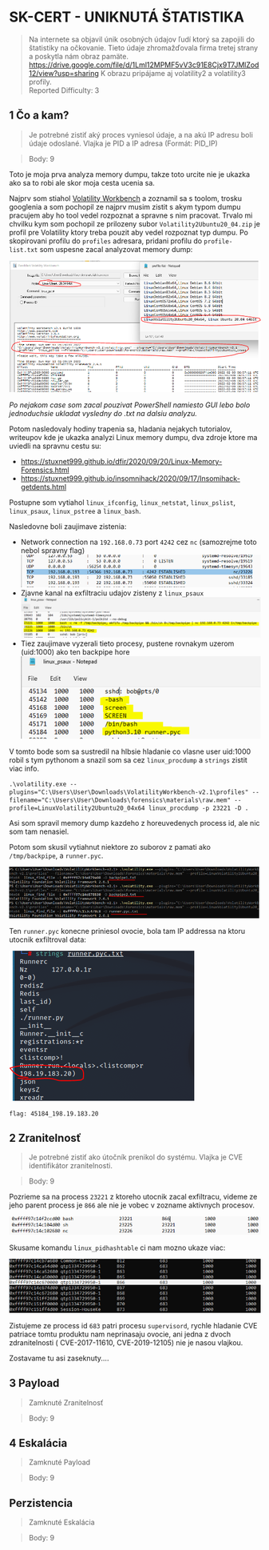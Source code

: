 # SK-CERT - UNIKNUTÁ ŠTATISTIKA
> Na internete sa objavil únik osobných údajov ľudí ktorý sa zapojili do štatistiky na očkovanie. Tieto údaje zhromažďovala firma tretej strany a poskytla nám obraz pamäte. https://drive.google.com/file/d/1Lml12MPMF5vV3c91E8Cjx9T7JMlZod12/view?usp=sharing
K obrazu pripájame aj volatility2 a volatility3 profily. </br>
Reported Difficulty: 3

## 1 Čo a kam?	
> Je potrebné zistiť aký proces vyniesol údaje, a na akú IP adresu boli údaje odoslané.
Vlajka je PID a IP adresa (Formát: PID_IP)

> Body: 9

Toto je moja prva analyza memory dumpu, takze toto urcite nie je ukazka ako sa to robi ale skor moja cesta ucenia sa.

Najprv som stiahol [Volatility Workbench](https://www.osforensics.com/tools/volatility-workbench.html) a zoznamil sa s toolom, trosku googlenia a som pochopil ze najprv musim zistit s akym typom dumpu pracujem aby ho tool vedel rozpoznat a spravne s nim pracovat. Trvalo mi chvilku kym som pochopil ze prilozeny subor `Volatility2Ubuntu20_04.zip` je profil pre Volatility ktory treba pouzit aby vedel rozpoznat typ dumpu. Po skopirovani profilu do `profiles` adresara, pridani profilu do `profile-list.txt` som uspesne zacal analyzovat memory dump:

![](images/2022-03-13-10-32-58.png)

*Po nejakom case som zacal pouzivat PowerShell namiesto GUI lebo bolo jednoduchsie ukladat vysledny do .txt na dalsiu analyzu.*

Potom nasledovaly hodiny trapenia sa, hladania nejakych tutorialov, writeupov kde je ukazka analyzi Linux memory dumpu, dva zdroje ktore ma uviedli na spravnu cestu su:
* https://stuxnet999.github.io/dfir/2020/09/20/Linux-Memory-Forensics.html
* https://stuxnet999.github.io/insomnihack/2020/09/17/Insomihack-getdents.html

Postupne som vytiahol `linux_ifconfig`, `linux_netstat`, `linux_pslist`, `linux_psaux`, `linux_pstree` a `linux_bash`.

Nasledovne boli zaujimave zistenia:
* Network connection na `192.168.0.73` port `4242` cez `nc` (samozrejme toto nebol spravny flag)
  ![](images/2022-03-13-10-48-50.png)
* Zjavne kanal na exfiltraciu udajov zisteny z `linux_psaux`
  ![](images/2022-03-13-10-52-11.png)
* Tiez zaujimave vyzerali tieto procesy, pustene rovnakym uzerom (uid:1000) ako ten backpipe hore
  ![](images/2022-03-13-10-59-59.png)

V tomto bode som sa sustredil na hlbsie hladanie co vlasne user uid:1000 robil s tym pythonom a snazil som sa cez `linux_procdump` a `strings` zistit viac info. 
```
.\volatility.exe --plugins="C:\Users\User\Downloads\VolatilityWorkbench-v2.1\profiles" --filename="C:\Users\User\Downloads\forensics\materials\raw.mem" --profile=LinuxVolatility2Ubuntu20_04x64 linux_procdump -p 23221 -D .
```
Asi som spravil memory dump kazdeho z horeuvedenych process id, ale nic som tam nenasiel.

Potom som skusil vytiahnut niektore zo suborov z pamati ako `/tmp/backpipe`, a `runner.pyc`. 

![](images/2022-03-13-11-12-07.png)

Ten `runner.pyc` konecne priniesol ovocie, bola tam IP addressa na ktoru utocnik exfiltroval data:

![](images/2022-03-13-11-14-20.png)

```
flag: 45184_198.19.183.20
```

## 2 Zranitelnosť
> Je potrebné zistiť ako útočník prenikol do systému.
Vlajka je CVE identifikátor zranitelnosti.

> Body: 9

Pozrieme sa na process `23221` z ktoreho utocnik zacal exfiltracu, videme ze jeho parent process je `866` ale nie je vobec v zozname aktivnych procesov.

![](images/2022-04-05-18-01-44.png)

Skusame komandu `linux_pidhashtable` ci nam mozno ukaze viac:

![](images/2022-04-05-18-11-01.png)

Zistujeme ze process id `683` patri procesu `supervisord`, rychle hladanie CVE patriace tomtu produktu nam neprinasaju ovocie, ani jedna z dvoch zdranitelnosti (	CVE-2017-11610, CVE-2019-12105) nie je nasou vlajkou.

Zostavame tu asi zaseknuty....

## 3 Payload
> Zamknuté Zranitelnosť

> Body: 9

## 4 Eskalácia
> Zamknuté Payload

> Body: 9

## Perzistencia
> Zamknuté Eskalácia

> Body: 9
